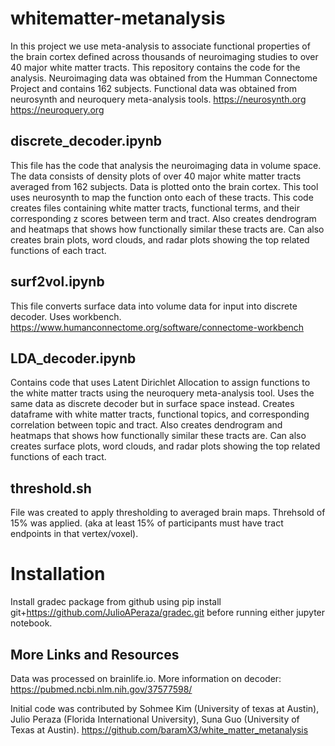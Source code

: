 # whitematter-metanalysis

In this project we use meta-analysis to associate functional properties of the brain cortex defined across thousands of neuroimaging studies to over 40 major white matter tracts. This repository contains the code for the analysis.
Neuroimaging data was obtained from the Humman Connectome Project and contains 162 subjects. Functional data was obtained from neurosynth and neuroquery meta-analysis tools. 
https://neurosynth.org
https://neuroquery.org

## discrete_decoder.ipynb
This file has the code that analysis the neuroimaging data in volume space. The data consists of density plots of over 40 major white matter tracts averaged from 162 subjects. Data is plotted onto the brain cortex. This tool uses neurosynth to map the function onto each of these tracts. This code creates files containing white matter tracts, functional terms, and their corresponding z scores between term and tract. Also creates dendrogram and heatmaps that shows how functionally similar these tracts are. Can also creates brain plots, word clouds, and radar plots showing the top related functions of each tract.

## surf2vol.ipynb
This file converts surface data into volume data for input into discrete decoder. Uses workbench.
https://www.humanconnectome.org/software/connectome-workbench

## LDA_decoder.ipynb
Contains code that uses Latent Dirichlet Allocation to assign functions to the white matter tracts using the neuroquery meta-analysis tool. Uses the same data as discrete decoder but in surface space instead. Creates dataframe with white matter tracts, functional topics, and corresponding correlation between topic and tract. Also creates dendrogram and heatmaps that shows how functionally similar these tracts are. Can also creates surface plots, word clouds, and radar plots showing the top related functions of each tract.

## threshold.sh
File was created to apply thresholding to averaged brain maps. Threhsold of 15% was applied. (aka at least 15% of participants must have tract endpoints in that vertex/voxel).

# Installation
Install gradec package from github using pip install git+https://github.com/JulioAPeraza/gradec.git before running either jupyter notebook.

## More Links and Resources
Data was processed on brainlife.io. 
More information on decoder: https://pubmed.ncbi.nlm.nih.gov/37577598/

Initial code was contributed by Sohmee Kim (University of texas at Austin), Julio Peraza (Florida International University), Suna Guo (University of Texas at Austin).
https://github.com/baramX3/white_matter_metanalysis

